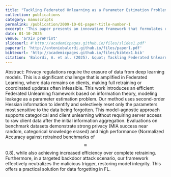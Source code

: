 ```yaml
---
title: "Tackling Federated Unlearning as a Parameter Estimation Problem"
collection: publications
category: manuscripts
permalink: /publication/2009-10-01-paper-title-number-1
excerpt: 'This paper presents an innovative framework that formulates unlearning as a parameter-estimation problem.'
date: 01-10-2025
venue: 'arXiv prePrint'
slidesurl: #'http://academicpages.github.io/files/slides1.pdf'
paperurl: 'http://antoniobalordi.github.io/files/paper1.pdf'
bibtexurl: 'http://academicpages.github.io/files/bibtex1.bib'
citation: 'Balordi, A. et al. (2025). &quot; Tackling Federated Unlearning as a Parameter Estimation Problem.&quot; <i>arXiv preprint </i>.'
---
```

Abstract:
Privacy regulations require the erasure of data from deep learning models. This is a significant challenge that is amplified in Federated Learning, where data remains on clients, making full retraining or coordinated updates often infeasible. This work introduces an efficient Federated Unlearning framework based on information theory, modeling leakage as a parameter estimation problem. Our method uses second-order Hessian information to identify and selectively reset only the parameters most sensitive to the data being forgotten. This model-agnostic approach supports categorical and client unlearning without requiring server access to raw client data after the initial information aggregation. Evaluations on benchmark datasets demonstrate strong privacy (MIA success near random, categorical knowledge erased) and high performance (Normalized Accuracy against retrained benchmarks of $$\approx$$ 0.8), while also achieving increased efficiency over complete retraining. Furthermore, in a targeted backdoor attack scenario, our framework effectively neutralizes the malicious trigger, restoring model integrity. This offers a practical solution for data forgetting in FL.

